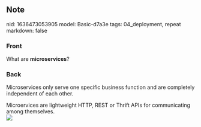 ## Note
nid: 1636473053905
model: Basic-d7a3e
tags: 04_deployment, repeat
markdown: false

### Front
What are <b>microservices</b>?

### Back
Microservices only serve one specific business function and are completely independent of each other.<div>
</div><div>Microervices are lightweight HTTP, REST or Thrift APIs for communicating among themselves.</div><div>
</div><div><img src="monolithic-vs-microservices.png">
</div>
